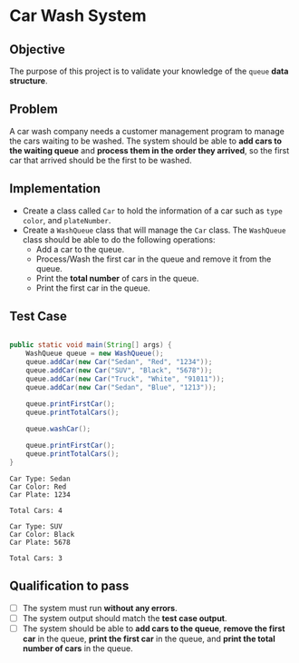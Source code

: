 # Car Wash System

## Objective 
The purpose of this project is to validate your knowledge of the `queue` **data structure**. 

## Problem
A car wash company needs a customer management program to manage the cars waiting to be washed. The system should be able to **add cars to the waiting queue** and **process them in the order they arrived**, so the first car that arrived should be the first to be washed.

## Implementation 
- Create a class called `Car` to hold the information of a car such as `type` `color`, and `plateNumber`.
- Create a `WashQueue` class that will manage the `Car` class. The `WashQueue` class should be able to do the following operations:
    - Add a car to the queue.
    - Process/Wash the first car in the queue and remove it from the queue.
    - Print the **total number** of cars in the queue.
    - Print the first car in the queue.


## Test Case 
```java

public static void main(String[] args) {
    WashQueue queue = new WashQueue();
    queue.addCar(new Car("Sedan", "Red", "1234"));
    queue.addCar(new Car("SUV", "Black", "5678"));
    queue.addCar(new Car("Truck", "White", "91011"));
    queue.addCar(new Car("Sedan", "Blue", "1213"));

    queue.printFirstCar();
    queue.printTotalCars();
    
    queue.washCar();

    queue.printFirstCar();
    queue.printTotalCars();
}

```

```OUTPUT
Car Type: Sedan
Car Color: Red
Car Plate: 1234

Total Cars: 4

Car Type: SUV
Car Color: Black
Car Plate: 5678

Total Cars: 3
```

## Qualification to pass 
- [ ] The system must run **without any errors**.
- [ ] The system output should match the **test case output**.
- [ ] The system should be able to **add cars to the queue**, **remove the first car** in the queue, **print the first car** in the queue, and **print the total number of cars** in the queue.
